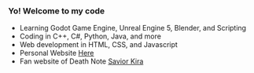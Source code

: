 ### Yo! Welcome to my code
- Learning Godot Game Engine, Unreal Engine 5, Blender, and Scripting
- Coding in C++, C#, Python, Java, and more
- Web development in HTML, CSS, and Javascript
- Personal Website <a href="https://bjeker.github.io/ryan-bieker/">Here</a>
- Fan website of Death Note <a href="https://bjeker.github.io/SaviorKira/">Savior Kira</a>
